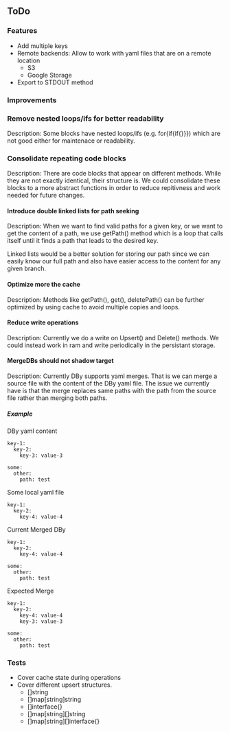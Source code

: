 ## ToDo

### Features

- Add multiple keys
- Remote backends: Allow to work with yaml files that are on a remote location
  - S3
  - Google Storage
- Export to STDOUT method

### Improvements

### Remove nested loops/ifs for better readability

Description: Some blocks have nested loops/ifs (e.g. for{if{if{}}}) which are not good
either for maintenace or readability.

### Consolidate repeating code blocks

Description: There are code blocks that appear on different methods. While they are
not exactly identical, their structure is. We could consolidate these blocks to a
more abstract functions in order to reduce repitivness and work needed for future
changes.

#### Introduce double linked lists for path seeking

Description: When we want to find valid paths for a given key, or we want to get 
the content of a path, we use getPath() method which is a loop that calls itself 
until it finds a path that leads to the desired key.

Linked lists would be a better solution for storing our path since we can easily
know our full path and also have easier access to the content for any given branch.

#### Optimize more the cache

Description: Methods like getPath(), get(), deletePath() can be further optimized by 
using cache to avoid multiple copies and loops. 

#### Reduce write operations

Description: Currently we do a write on Upsert() and Delete() methods. We could instead 
work in ram and write periodically in the persistant storage.

#### MergeDBs should not shadow target

Description: Currently DBy supports yaml merges. That is we can merge a source file with 
the content of the DBy yaml file. The issue we currently have is that the merge replaces 
same paths with the path from the source file rather than merging both paths.

##### Example

DBy yaml content

```
key-1:
  key-2:
    key-3: value-3

some:
  other:
    path: test
```

Some local yaml file

```
key-1:
  key-2:
    key-4: value-4

```

Current Merged DBy

```
key-1:
  key-2:
    key-4: value-4

some:
  other:
    path: test
```

Expected Merge

```
key-1:
  key-2:
    key-4: value-4
    key-3: value-3

some:
  other:
    path: test
```

### Tests

- Cover cache state during operations
- Cover different upsert structures.
    - []string
    - []map[string]string
    - []interface{}
    - []map[string][]string
    - []map[string][]interface{}


